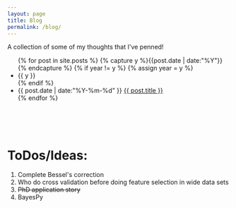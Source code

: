 ```yaml
---
layout: page
title: Blog
permalink: /blog/
---
```


A collection of some of my thoughts that I've penned!


<ul class="listing">
{% for post in site.posts %}
  {% capture y %}{{post.date | date:"%Y"}}{% endcapture %}
  {% if year != y %}
    {% assign year = y %}
    <li class="listing-seperator">{{ y }}</li>
  {% endif %}
  <li class="listing-item">
    <time datetime="{{ post.date | date:"%Y-%m-%d" }}">{{ post.date | date:"%Y-%m-%d" }}</time>
    <a href="{{ post.url }}" title="{{ post.title }}">{{ post.title }}</a>
  </li>
{% endfor %}
</ul>


<br><br><br>

ToDos/Ideas:
=====

1. Complete Bessel's correction
2. Who do cross validation before doing feature selection in wide data sets
3. <del>PhD application story</del>
4. BayesPy
